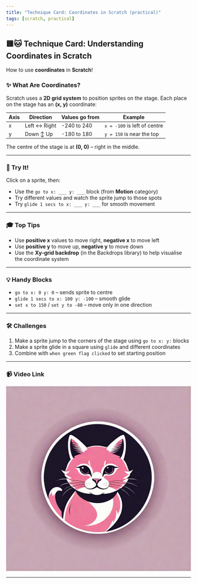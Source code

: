 ```yaml
---
title: "Technique Card: Coordinates in Scratch (practical)"
tags: [scratch, practical]
---
```


## 🟨🐱 **Technique Card: Understanding Coordinates in Scratch**

How to use **coordinates** in **Scratch**!

### ✨ What Are Coordinates?

Scratch uses a **2D grid system** to position sprites on the stage.
Each place on the stage has an **(x, y)** coordinate:

| Axis | Direction    | Values go from | Example                      |
| ---- | ------------ | -------------- | ---------------------------- |
| x    | Left ↔ Right | -240 to 240    | `x = -100` is left of centre |
| y    | Down ↕ Up    | -180 to 180    | `y = 150` is near the top    |

The centre of the stage is at **(0, 0)** – right in the middle.

---

### 🧪 Try It!

Click on a sprite, then:

- Use the `go to x: ___ y: ___` block (from **Motion** category)
- Try different values and watch the sprite jump to those spots
- Try `glide 1 secs to x: ___ y: ___` for smooth movement

---

### 🎓 Top Tips

- Use **positive x** values to move right, **negative x** to move left
- Use **positive y** to move up, **negative y** to move down
- Use the **Xy-grid backdrop** (in the Backdrops library) to help visualise the coordinate system

---

### 💡 Handy Blocks

- `go to x: 0 y: 0` – sends sprite to centre
- `glide 1 secs to x: 100 y: -100` – smooth glide
- `set x to 150` / `set y to -80` – move only in one direction

---

### 🛠️ Challenges

1. Make a sprite jump to the corners of the stage using `go to x: y:` blocks
2. Make a sprite glide in a square using `glide` and different coordinates
3. Combine with `when green flag clicked` to set starting position

---

### 📹 Video Link

[![Watch the video](../cat4.png)](https://www.youtube.com/watch?v=6x2EBgmsfAA)

---
